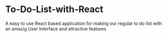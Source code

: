 # To-Do-List-with-React
 A easy to use React based application for making our regular to do list with an amazig User Interface and attractive features
